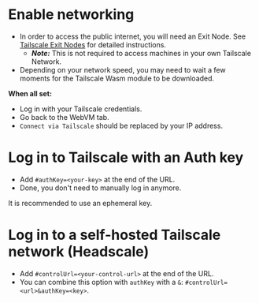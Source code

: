 # Enable networking

- In order to access the public internet, you will need an Exit Node. See [Tailscale Exit Nodes](https://tailscale.com/kb/1103/exit-nodes/) for detailed instructions.
	- ***Note:*** This is not required to access machines in your own Tailscale Network.
- Depending on your network speed, you may need to wait a few moments for the Tailscale Wasm module to be downloaded.

**When all set:**
- Log in with your Tailscale credentials.
- Go back to the WebVM tab.
- `Connect via Tailscale` should be replaced by your IP address.

# Log in to Tailscale with an Auth key

- Add `#authKey=<your-key>` at the end of the URL.
- Done, you don't need to manually log in anymore.

It is recommended to use an ephemeral key.

# Log in to a self-hosted Tailscale network (Headscale)

- Add `#controlUrl=<your-control-url>` at the end of the URL.
- You can combine this option with `authKey` with a `&`: `#controlUrl=<url>&authKey=<key>`.
